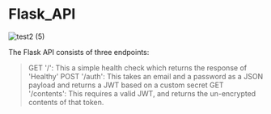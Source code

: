 # Flask_API

![test2 (5)](https://user-images.githubusercontent.com/82989538/124403323-9f6b4f00-dcea-11eb-85d6-83b0ec464331.png)


The Flask API consists of three endpoints:

> GET '/': This a simple health check which returns the response of 'Healthy'
>POST '/auth': This takes an email and a password as a JSON payload and returns a JWT based on a custom secret
>GET '/contents': This requires a valid JWT, and returns the un-encrypted contents of that token.
